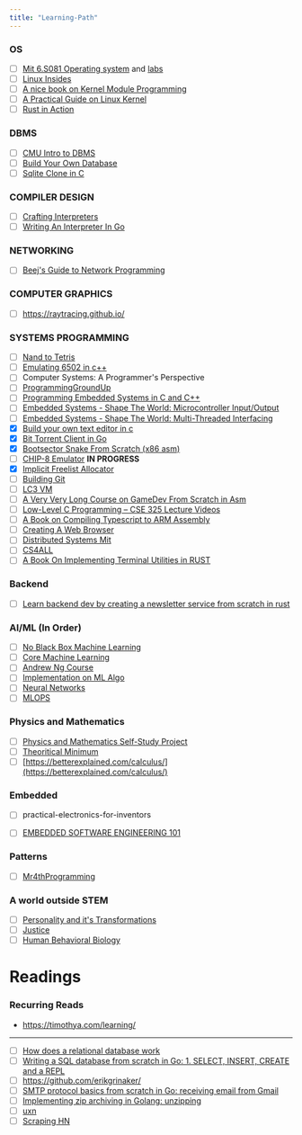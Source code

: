 ```yaml
---
title: "Learning-Path"
---
```


### OS
- [ ] [Mit 6.S081 Operating system](https://www.youtube.com/playlist?list=PLTsf9UeqkReZHXWY9yJvTwLJWYYPcKEqK) and [labs](https://pdos.csail.mit.edu/6.S081/2021/labs/)
- [ ] [Linux Insides](https://0xax.gitbooks.io/linux-insides/content/)
- [ ] [A nice book on Kernel Module Programming](https://sysprog21.github.io/lkmpg/)
- [ ] [A Practical Guide on Linux Kernel](https://linux-kernel-labs.github.io/refs/heads/master/lectures/intro.html)
- [ ] [Rust in Action](https://www.manning.com/books/rust-in-action)

### DBMS
- [ ] [CMU Intro to DBMS](https://www.youtube.com/playlist?list=PLSE8ODhjZXjaKScG3l0nuOiDTTqpfnWFf)
- [ ] [Build Your Own Database](https://build-your-own.org/database/)
- [ ] [Sqlite Clone in C](https://cstack.github.io/db_tutorial/)

### COMPILER DESIGN
- [ ] [Crafting Interpreters](http://www.craftinginterpreters.com/contents.html)
- [ ] [Writing An Interpreter In Go](https://interpreterbook.com/)

### NETWORKING
- [ ] [Beej's Guide to Network Programming](https://beej.us/guide/bgnet/html/)

### COMPUTER GRAPHICS
- [ ] https://raytracing.github.io/

### SYSTEMS PROGRAMMING
- [ ] [Nand to Tetris](https://store.steampowered.com/app/1444480/Turing_Complete/)
- [ ] [Emulating 6502 in c++](https://www.youtube.com/watch?v=qJgsuQoy9bc&list=PLLwK93hM93Z13TRzPx9JqTIn33feefl37)
- [ ] Computer Systems: A Programmer's Perspective 
- [ ] [ProgrammingGroundUp](http://nongnu.askapache.com/pgubook/ProgrammingGroundUp-1-0-booksize.pdf)
- [ ] [Programming Embedded Systems in C and C++](https://barrgroup.com/embedded-systems/books/programming-embedded-systems)
- [ ] [Embedded Systems - Shape The World: Microcontroller Input/Output](https://www.edx.org/course/embedded-systems-shape-the-world-microcontroller-i)
- [ ] [Embedded Systems - Shape The World: Multi-Threaded Interfacing](https://www.edx.org/course/embedded-systems-shape-the-world-multi-threaded-in)
- [x] [Build your own text editor in c](https://viewsourcecode.org/snaptoken/kilo/)
- [x] [Bit Torrent Client in Go](https://blog.jse.li/posts/torrent/)
- [x] [Bootsector Snake From Scratch (x86 asm)](https://www.youtube.com/watch?v=wQfOYeZDKWk&t=158s)
- [ ] [CHIP-8 Emulator](https://www.youtube.com/watch?v=YvZ3LGaNiS0&list=PLT7NbkyNWaqbyBMzdySdqjnfUFxt8rnU_) **IN PROGRESS**
- [x] [Implicit Freelist Allocator](https://web.stanford.edu/class/archive/cs/cs107/cs107.1186/assign7/)
- [ ] [Building Git](https://shop.jcoglan.com/building-git/)
- [ ] [LC3 VM](https://www.andreinc.net/2021/12/01/writing-a-simple-vm-in-less-than-125-lines-of-c)
- [ ] [A Very Very Long Course on GameDev From Scratch in Asm](https://handmadehero.org/)
- [ ] [Low-Level C Programming – CSE 325 Lecture Videos](https://www.youtube.com/playlist?list=PL3GWPKM6L17H0RyU2o7p9gCnepjSTaHia)
- [ ] [A Book on Compiling Typescript to ARM Assembly](https://keleshev.com/compiling-to-assembly-from-scratch/)
- [ ] [Creating A Web Browser](https://browser.engineering/)
- [ ] [Distributed Systems Mit](https://www.youtube.com/watch?v=cQP8WApzIQQ)
- [ ] [CS4ALL](https://cksystemsteaching.github.io/CS4All/)
- [ ] [A Book On Implementing Terminal Utilities in RUST](https://www.oreilly.com/library/view/command-line-rust/9781098109424/)

### Backend
- [ ] [Learn backend dev by creating a newsletter service from scratch in rust](https://www.zero2prod.com/index.html?country=India&discount_code=SEA60)

### AI/ML (In Order)
- [ ] [No Black Box Machine Learning](https://www.youtube.com/watch?v=vDDjtwQDw2k)
- [ ] [Core Machine Learning](https://www.youtube.com/watch?v=0g-XL0WV2xo)
- [ ] [Andrew Ng Course]( https://in.coursera.org/specializations/machine-learning-introduction)
- [ ] [Implementation on ML Algo](https://youtube.com/playlist?list=PLcWfeUsAys2k_xub3mHks85sBHZvg24Jd)
- [ ] [Neural Networks](https://karpathy.ai/zero-to-hero.html)
- [ ] [MLOPS]( https://in.coursera.org/specializations/machine-learning-engineering-for-production-mlops)

### Physics and Mathematics
- [ ] [Physics and Mathematics Self-Study Project](https://www.diegovera.org/projects)
- [ ] [Theoritical Minimum](https://theoreticalminimum.com/courses)
- [ ] [https://betterexplained.com/calculus/](https://betterexplained.com/calculus/)

### Embedded
- [ ] practical-electronics-for-inventors
- [ ] [EMBEDDED SOFTWARE ENGINEERING 101](https://embedded.fm/blog/ese101)


### Patterns
- [ ] [Mr4thProgramming](https://www.youtube.com/@Mr4thProgramming/playlists)

### A world outside STEM
- [ ] [Personality and it's Transformations](https://www.youtube.com/playlist?list=PL22J3VaeABQBlN8DUor7SKWCwSghcqlY5)
- [ ] [Justice](https://www.youtube.com/playlist?list=PL30C13C91CFFEFEA6)
- [ ] [Human Behavioral Biology](https://www.youtube.com/playlist?list=PL848F2368C90DDC3D)

# Readings


### Recurring Reads
- https://timothya.com/learning/

---
- [ ] [How does a relational database work](http://coding-geek.com/how-databases-work/ "How does a relational database work")
- [ ] [Writing a SQL database from scratch in Go: 1. SELECT, INSERT, CREATE and a REPL](https://notes.eatonphil.com/database-basics.html)
- [ ] https://github.com/erikgrinaker/
- [ ] [SMTP protocol basics from scratch in Go: receiving email from Gmail](https://notes.eatonphil.com/handling-email-from-gmail-smtp-protocol-basics.html)
- [ ] [Implementing zip archiving in Golang: unzipping](https://notes.eatonphil.com/implementing-zip-in-go-unzipping.html)
- [ ] [uxn](https://wiki.xxiivv.com/site/uxn.html)
- [ ] [Scraping HN](https://github.com/ClickHouse/ClickHouse/issues/29693)
